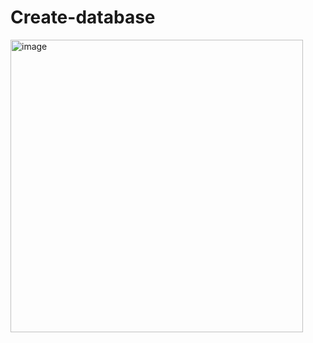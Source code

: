 # Create-database

<img width="468" alt="image" src="https://github.com/Kairui6/Grocery-Store-database/assets/129127704/9ac0fdb9-5144-4daa-9dae-9706d88cec99">
